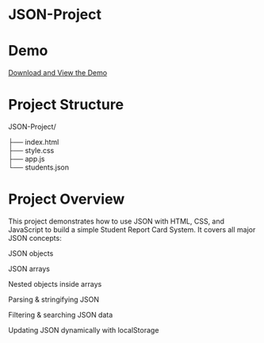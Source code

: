 # JSON-Project

# Demo 
[Download and View the Demo](./JSON.mp4)

# Project Structure

JSON-Project/

├── index.html       
├── style.css       
├── app.js          
└── students.json 

# Project Overview

This project demonstrates how to use JSON with HTML, CSS, and JavaScript to build a simple Student Report Card System.
It covers all major JSON concepts:

JSON objects

JSON arrays

Nested objects inside arrays

Parsing & stringifying JSON

Filtering & searching JSON data

Updating JSON dynamically with localStorage
